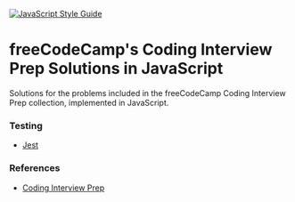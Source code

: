 [![JavaScript Style Guide](https://img.shields.io/badge/code_style-standard-brightgreen.svg)](https://standardjs.com)

<h1>freeCodeCamp's Coding Interview Prep Solutions in JavaScript</h1>

<p>Solutions for the problems included in the freeCodeCamp Coding Interview Prep collection, implemented in JavaScript.</p>

<h3>Testing</h3>
<ul>
  <li><a href="https://github.com/facebook/jest">
    Jest
  </a></li>
</ul>

<h3>References</h3>
<ul>
  <li><a href="https://www.freecodecamp.org/learn/coding-interview-prep/">
    Coding Interview Prep
  </a></li>
</ul>
